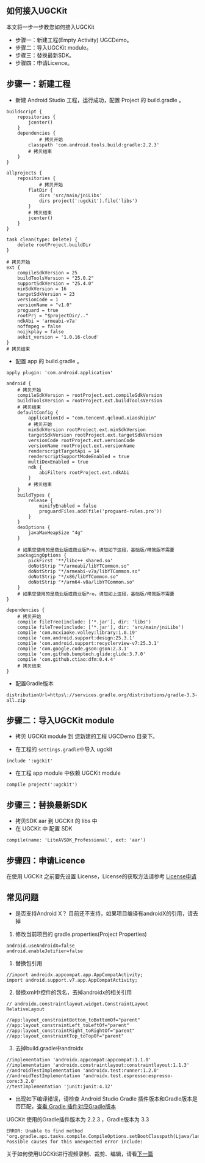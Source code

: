 ## 如何接入UGCKit

本文将一步一步教您如何接入UGCKit

- 步骤一：新建工程(Empty Activity) UGCDemo。
- 步骤二：导入UGCKit module。
- 步骤三：替换最新SDK。
- 步骤四：申请Licence。 

## 步骤一：新建工程

- 新建 Android Studio 工程，运行成功，配置 Project 的 build.gradle 。
```
buildscript {
    repositories {
        jcenter()
    }
    dependencies {
    		# 拷贝开始
        classpath 'com.android.tools.build:gradle:2.2.3'
        # 拷贝结束
    }
}

allprojects {
    repositories {
    		# 拷贝开始
        flatDir {
            dirs 'src/main/jniLibs'
            dirs project(':ugckit').file('libs')
        }
        # 拷贝结束
        jcenter()
    }
}

task clean(type: Delete) {
    delete rootProject.buildDir
}

# 拷贝开始
ext {
    compileSdkVersion = 25
    buildToolsVersion = "25.0.2"
    supportSdkVersion = "25.4.0"
    minSdkVersion = 16
    targetSdkVersion = 23
    versionCode = 1
    versionName = "v1.0"
    proguard = true
    rootPrj = "$projectDir/.."
    ndkAbi = 'armeabi-v7a'
    noffmpeg = false
    noijkplay = false
    aekit_version = '1.0.16-cloud'
}
# 拷贝结束
```
- 配置 app 的 build.gradle 。 
```
apply plugin: 'com.android.application'

android {
    # 拷贝开始
    compileSdkVersion = rootProject.ext.compileSdkVersion
    buildToolsVersion = rootProject.ext.buildToolsVersion
    # 拷贝结束
    defaultConfig {
        applicationId = "com.tencent.qcloud.xiaoshipin"
        # 拷贝开始
        minSdkVersion rootProject.ext.minSdkVersion
        targetSdkVersion rootProject.ext.targetSdkVersion
        versionCode rootProject.ext.versionCode
        versionName rootProject.ext.versionName
        renderscriptTargetApi = 14
        renderscriptSupportModeEnabled = true
        multiDexEnabled = true
        ndk {
            abiFilters rootProject.ext.ndkAbi
        }
        # 拷贝结束
    } 
    buildTypes {
        release {
            minifyEnabled = false
            proguardFiles.add(file('proguard-rules.pro'))
        }
    } 
    dexOptions {
        javaMaxHeapSize "4g"
    }
    
    # 如果您使用的是商业版或商业版Pro，请加如下这段，基础版/精简版不需要
    packagingOptions {
        pickFirst '**/libc++_shared.so'
        doNotStrip "*/armeabi/libYTCommon.so"
        doNotStrip "*/armeabi-v7a/libYTCommon.so"
        doNotStrip "*/x86/libYTCommon.so"
        doNotStrip "*/arm64-v8a/libYTCommon.so"
    }
    # 如果您使用的是商业版或商业版Pro，请加如上这段，基础版/精简版不需要
}

dependencies {
    # 拷贝开始
    compile fileTree(include: ['*.jar'], dir: 'libs')
    compile fileTree(include: ['*.jar'], dir: 'src/main/jniLibs')
    compile 'com.mcxiaoke.volley:library:1.0.19'
    compile 'com.android.support:design:25.3.1'
    compile 'com.android.support:recyclerview-v7:25.3.1'
    compile 'com.google.code.gson:gson:2.3.1'
    compile 'com.github.bumptech.glide:glide:3.7.0'
    compile 'com.github.ctiao:dfm:0.4.4'
    # 拷贝结束
}
```

- 配置Gradle版本
```
distributionUrl=https\://services.gradle.org/distributions/gradle-3.3-all.zip
```

## 步骤二：导入UGCKit module

- 拷贝 UGCKit module 到 您新建的工程 UGCDemo 目录下。

- 在工程的 `settings.gradle`中导入 ugckit

```
include ':ugckit'
```

- 在工程 app module 中依赖 UGCKit module
```
compile project(':ugckit')
```

## 步骤三：替换最新SDK
- 拷贝SDK aar 到 UGCKit 的 libs 中
- 在 UGCKit 中 配置 SDK
```
compile(name: 'LiteAVSDK_Professional', ext: 'aar')
```

## 步骤四：申请Licence
在使用 UGCKit 之前要先设置 License，License的获取方法请参考 [License申请](https://cloud.tencent.com/document/product/584/20333)

## 常见问题
- 是否支持Android X？
  目前还不支持，如果项目编译有androidX的引用，请去掉

1. 修改当前项目的 gradle.properties(Project Properties)
```
android.useAndroidX=false
android.enableJetifier=false
```
1. 替换包引用
```
//import androidx.appcompat.app.AppCompatActivity;
import android.support.v7.app.AppCompatActivity;

```
2. 替换xml中控件的包名，去掉androidx的相关引用
```
// androidx.constraintlayout.widget.ConstraintLayout
RelativeLayout

//app:layout_constraintBottom_toBottomOf="parent"
//app:layout_constraintLeft_toLeftOf="parent"
//app:layout_constraintRight_toRightOf="parent"
//app:layout_constraintTop_toTopOf="parent"
```
3. 去掉build.gradle中androidx
```
//implementation 'androidx.appcompat:appcompat:1.1.0'
//implementation 'androidx.constraintlayout:constraintlayout:1.1.3'
//androidTestImplementation 'androidx.test:runner:1.2.0'
//androidTestImplementation 'androidx.test.espresso:espresso-core:3.2.0'
//testImplementation 'junit:junit:4.12'

```
- 出现如下编译错误，请检查 Android Studio Gradle 插件版本和Gradle版本是否匹配，[查看 Gradle 插件对应Gradle版本](https://developer.android.google.cn/studio/releases/gradle-plugin.html#updating-plugin)

UGCKit 使用的Gradle插件版本为 2.2.3 ，Gradle版本为 3.3
```
ERROR: Unable to find method 'org.gradle.api.tasks.compile.CompileOptions.setBootClasspath(Ljava/lang/String;)V'.
Possible causes for this unexpected error include:
```


关于如何使用UGCKit进行视频录制、裁剪、编辑，请看[下一篇](https://github.com/tencentyun/UGSVSDK/blob/master/Android/如何使用UGCKit.md)